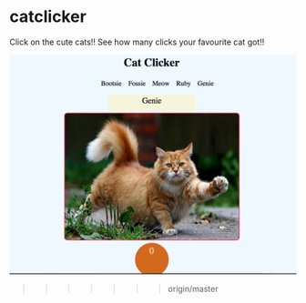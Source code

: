 # catclicker

Click on the cute cats!! See how many clicks your favourite cat got!!

![Cat Clicker](/screen?raw=true "CuteCats")
>>>>>>> origin/master
